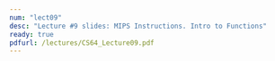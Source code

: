 ```yaml
---
num: "lect09"
desc: "Lecture #9 slides: MIPS Instructions. Intro to Functions"
ready: true
pdfurl: /lectures/CS64_Lecture09.pdf
---
```


